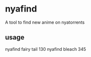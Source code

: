 nyafind
=======

A tool to find new anime on nyatorrents

usage
-----

nyafind fairy tail 130
nyafind bleach 345

